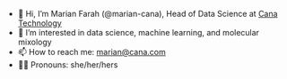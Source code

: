 - 👋 Hi, I’m Marian Farah (@marian-cana), Head of Data Science at [Cana Technology](https://www.cana.com/)
- 👀 I’m interested in data science, machine learning, and molecular mixology
- 📫 How to reach me: marian@cana.com
- 👩‍💻 Pronouns: she/her/hers


<!---
marian-cana/marian-cana is a ✨ special ✨ repository because its `README.md` (this file) appears on your GitHub profile.
You can click the Preview link to take a look at your changes.
--->
